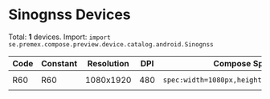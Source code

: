 # Sinognss Devices

Total: **1** devices. Import: `import se.premex.compose.preview.device.catalog.android.Sinognss`

| Code | Constant | Resolution | DPI | Compose Spec | Preview Usage |
|------|----------|------------|-----|-------------|---------------|
| R60 | R60 | 1080x1920 | 480 | `spec:width=1080px,height=1920px,dpi=480` | `@Preview(device = Sinognss.R60)` |

<!-- Generated automatically. Do not edit manually. -->
